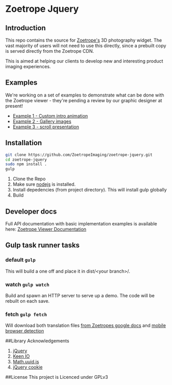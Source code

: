 # Zoetrope Jquery

## Introduction
This repo contains the source for [Zoetrope's](http://zoetrope.io) 3D photography widget. The vast majority of users will not need to use this directly, since a prebuilt copy is served directly from the Zoetrope CDN.

This is aimed at helping our clients to develop new and interesting product imaging experiences.

## Examples
We're working on a set of examples to demonstrate what can be done with the Zoetrope viewer - they're pending a review by our graphic designer at present!
* [Example 1 - Custom intro animation ](http://zoetropeimaging.github.io/zoetrope-jquery/example1/)
* [Example 2 - Gallery images](http://zoetropeimaging.github.io/zoetrope-jquery/example2/)
* [Example 3 - scroll presentation](http://zoetropeimaging.github.io/zoetrope-jquery/example3/)

## Installation

```bash
git clone https://github.com/ZoetropeImaging/zoetrope-jquery.git
cd zoetrope-jquery
sudo npm install .
gulp
```

1. Clone the Repo
2. Make sure [nodejs](http://nodejs.org/download/) is installed.
3. Install depedencies (from project directory). This will install gulp globally
4. Build

## Developer docs
Full API documentation with basic implementation examples is available here: [Zoetrope Viewer Documentation](http://zoetropeimaging.github.io/zoetrope-jquery/docs/developer_docs.html)

## Gulp task runner tasks

### default `gulp`
This will build a one off and place it in dist/&lt;your branch&gt;/.

### watch `gulp watch`
Build and spawn an HTTP server to serve up a demo. The code will be rebuilt on each save.

### fetch `gulp fetch`
Will download both translation files [from Zoetropes google docs](http://zoetrope.io/tech-blog/javascript-translations-google-drive-forms-and-gulpjs) and [mobile browser detection](http://detectmobilebrowsers.com/)

##Library Acknowledgements
1. [jQuery](http://jquery.com/)
2. [Keen IO](https://github.com/keenlabs/keen-js)
3. [Math.uuid.js](http://c4se.sakura.ne.jp/profile/ne.html)
4. [jQuery cookie](https://github.com/carhartl/jquery-cookie)

##License
This project is Licenced under GPLv3
